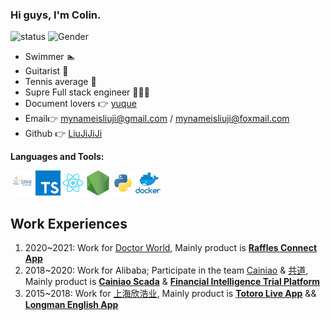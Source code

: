 ### Hi guys, I'm Colin.

![status](https://img.shields.io/badge/status-up-brightgreen) ![Gender](https://img.shields.io/badge/gender-%F0%9F%A4%B5-lightgrey) 

- Swimmer 🏊 
- Guitarist 🎸
- Tennis average 🎾
- Supre Full stack engineer 👨🏻‍💻
- Document lovers 👉 [yuque](https://www.yuque.com/liuji-wiez7/cvpfxp/mzklnz)
- Email👉  mynameisliuji@gmail.com / mynameisliuji@foxmail.com
- Github 👉 [LiuJiJiJi](https://github.com/LiuJiJiJi)

**Languages and Tools:**  

<img height="40" src="./img/java.png"><img height="40" src="./img/typescript.png"><img height="40" src="./img/react.png"><img height="40" src="./img/nodejs.png"><img height="40" src="./img/python.png"><img height="40" src="./img/docker.png">

## Work Experiences

1. 2020~2021: Work for [Doctor World](https://doctorworld.co/), Mainly product is [**Raffles Connect App**](https://www.rafflesmedicalgroup.com/raffles-connect/)
2. 2018~2020: Work for Alibaba;  Participate in the team [Cainiao](https://www.cainiao.com/) & [共道](https://www.gongdao.com/), Mainly product is [**Cainiao Scada**](https://cnlogin.cainiao.com/) & [**Financial Intelligence Trial Platform**](http://cases.gzinternetcourt.gov.cn/home)
3. 2015~2018: Work for [上海欣浩业](https://baike.baidu.com/item/%E4%B8%8A%E6%B5%B7%E6%AC%A3%E6%B5%A9%E4%B8%9A%E7%BD%91%E7%BB%9C%E7%A7%91%E6%8A%80%E6%9C%89%E9%99%90%E5%85%AC%E5%8F%B8/51885409?fr=aladdin), Mainly product is [**Totoro Live App**](http://www.5577.com/s/314295.html) && [**Longman English App**](https://www.cr173.com/soft/1147344.html)

